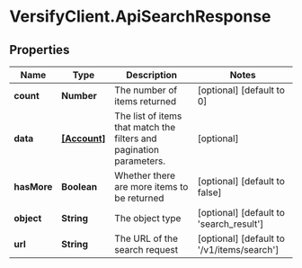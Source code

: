 # VersifyClient.ApiSearchResponse

## Properties

Name | Type | Description | Notes
------------ | ------------- | ------------- | -------------
**count** | **Number** | The number of items returned | [optional] [default to 0]
**data** | [**[Account]**](Account.md) | The list of items that match the filters and pagination parameters. | [optional] 
**hasMore** | **Boolean** | Whether there are more items to be returned | [optional] [default to false]
**object** | **String** | The object type | [optional] [default to &#39;search_result&#39;]
**url** | **String** | The URL of the search request | [optional] [default to &#39;/v1/items/search&#39;]


